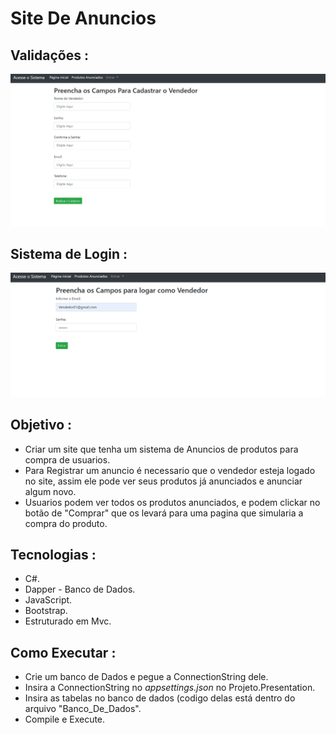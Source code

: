 # Site De Anuncios

## Validações :
<p align="center" >
  <img src="GitHub/ValidandoVendedor.gif" width="650">
</p>

## Sistema de Login :
<p align="center" >
  <img src="GitHub/AcessoVendedor.gif" width="650">
</p>

## Objetivo :
- Criar um site que tenha um sistema de Anuncios de produtos para compra de usuarios.
- Para Registrar um anuncio é necessario que o vendedor esteja logado no site, assim ele pode ver seus produtos já anunciados e anunciar algum novo.
- Usuarios podem ver todos os produtos anunciados, e podem clickar no botão de "Comprar" que os levará para uma pagina que simularia a compra do produto.

## Tecnologias :
- C#.
- Dapper - Banco de Dados.
- JavaScript.
- Bootstrap.
- Estruturado em Mvc.

## Como Executar :
- Crie um banco de Dados e pegue a ConnectionString dele.
- Insira a ConnectionString no *appsettings.json* no Projeto.Presentation.
- Insira as tabelas no banco de dados (codigo delas está dentro do arquivo "Banco_De_Dados".
- Compile e Execute.
